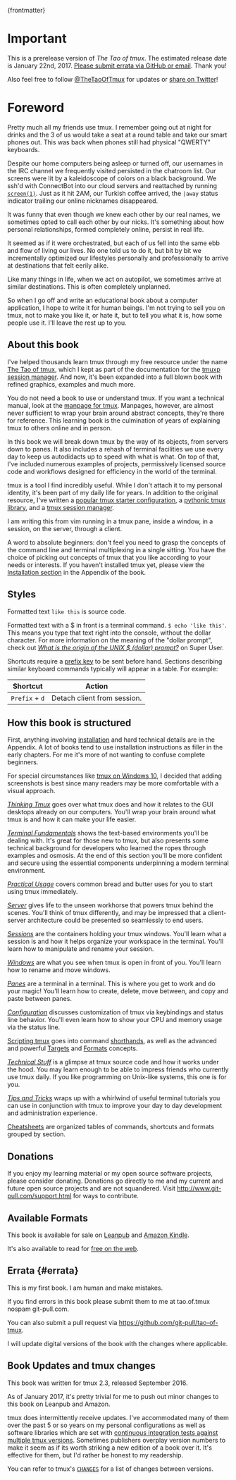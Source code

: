 
{frontmatter}

# Important

This is a prerelease version of *The Tao of tmux*. The estimated release date is
January 22nd, 2017. [Please submit errata via GitHub or email](#errata). Thank
you!

Also feel free to follow [@TheTaoOfTmux](https://twitter.com/TheTaoOfTmux) for
updates or [share on Twitter](https://twitter.com/intent/tweet?text=I%27m%20reading%20the%20prerelease%20of%20The%20Tao%20of%20tmux%20online%20at&url=https://leanpub.com/the-tao-of-tmux/read&hashtags=tmux&via=TheTaoOfTmux)!

# Foreword 

Pretty much all my friends use tmux. I remember going out at night
for drinks and the 3 of us would take a seat at a round table and take our smart
phones out. This was back when phones still had physical "QWERTY" keyboards.

Despite our home computers being asleep or turned off, our usernames in the IRC channel we frequently visited
persisted in the chatroom list. Our screens were lit by a kaleidoscope of colors
on a black background. We ssh'd with ConnectBot into our cloud servers and
reattached by running [`screen(1)`](https://en.wikipedia.org/wiki/GNU_Screen). Just as it
hit 2AM, our Turkish coffee arrived, the `|away` status indicator trailing our online nicknames disappeared.

It was funny that even though we knew each other by our real names, we sometimes opted to
call each other by our nicks. It's something about how personal
relationships, formed completely online, persist in real life.

It seemed as if it were orchestrated, but each of us fell into the same ebb and
flow of living our lives. No one told us to do it, but bit by bit we
incrementally optimized our lifestyles personally and professionally to arrive
at destinations that felt eerily alike.

Like many things in life, when we act on autopilot, we sometimes arrive at
similar destinations. This is often completely unplanned.

So when I go off and write an educational book about a computer application, I hope
to write it for human beings. I'm not trying to sell you on tmux, not to make you like
it, or hate it, but to tell you what it is, how some people use it. I'll leave the rest
up to you.

## About this book

I've helped thousands learn tmux through my free resource under the name
[The Tao of tmux](https://tmuxp.git-pull.com/en/latest/about_tmux.html), which I
kept as part of the documentation for the [tmuxp session manager](https://github.com/tony/tmuxp).
And now, it's been expanded into a full blown book with refined graphics,
examples and much more.

You do not need a book to use or understand tmux. If you want a technical
manual, look at the [manpage for tmux](http://man.openbsd.org/OpenBSD-current/man1/tmux.1).
Manpages, however, are almost never sufficient to wrap your brain around
abstract concepts, they're there for reference. This learning book is the
culmination of years of explaining tmux to others online and in person.

In this book we will break down tmux by the way of its objects, from servers
down to panes. It also includes a rehash of terminal facilities we use every day
to keep us autodidacts up to speed with what is what. On top of that, I've
included numerous examples of projects, permissively licensed source code and
workflows designed for efficiency in the world of the terminal.

tmux is a tool I find incredibly useful. While I don't attach it to my personal
identity, it's been part of my daily life for years. In addition to the original
resource, I've written a [popular tmux starter configuration](https://github.com/tony/tmux-config),
a [pythonic tmux library](https://github.com/tony/libtmux), and a
[tmux session manager](https://github.com/tony/tmuxp).

I am writing this from vim running in a tmux pane, inside a window, in a session, on
the server, through a client.

A word to absolute beginners: don't feel you need to grasp the concepts
of the command line and terminal multiplexing in a single sitting. You have the
choice of picking out concepts of tmux that you like according to your
needs or interests. If you haven't installed tmux yet, please view the
[Installation section](#appendix-installation) in the Appendix of the book.

## Styles

Formatted text `like this` is source code.

Formatted text with a $ in front is a terminal command. `$ echo 'like this'`.
This means you type that text right into the console, without the
dollar character. For more information on the meaning of the "dollar prompt", check out
[*What is the origin of the UNIX $ (dollar)
prompt?*](https://superuser.com/questions/57575/what-is-the-origin-of-the-unix-dollar-prompt)
on Super User.

Shortcuts require a [prefix key](#prefix-key) to be sent before hand. Sections
describing similar keyboard commands typically will appear in a table. For
example:

| Shortcut         | Action                                             |
|------------------|----------------------------------------------------|
|`Prefix` + `d`    | Detach client from session.                        |

## How this book is structured

First, anything involving [installation](http://man.openbsd.org/OpenBSD-current/man1/tmux.1)
and hard technical details are in the Appendix. A lot of books tend to use
installation instructions as filler in the early chapters. For me it's more of
not wanting to confuse complete beginners.

For special circumstances like [tmux on Windows 10](#appendix-windows-bash), I
decided that adding screenshots is best since many readers may be more
comfortable with a visual approach.

[*Thinking Tmux*](#thinking-tmux) goes over what
tmux does and how it relates to the GUI desktops already on our
computers.  You'll wrap your brain around what tmux is and how it can
make your life easier.

[*Terminal Fundamentals*](#terminal-fundamentals) shows the text-based
environments you'll be dealing with. It's
great for those new to tmux, but also presents some technical background for
developers who learned the ropes through examples and osmosis. At the end of this
section you'll be more confident and secure using the essential components underpinning
a modern terminal environment.

[*Practical Usage*](#practical-usage) covers common bread and
butter uses for you to start using tmux immediately.

[*Server*](#server) gives life to the unseen workhorse that powers tmux behind
the scenes. You'll think of tmux differently, and may be impressed that
a client-server architecture could be presented so seamlessly to end users.

[*Sessions*](#sessions) are the containers holding your tmux
windows. You'll learn what a session is and how it helps organize your
workspace in the terminal. You'll learn how to manipulate and rename your
session.

[*Windows*](#windows) are what you see when tmux is open in front of you.
You'll learn how to rename and move windows. 

[*Panes*](#panes) are a terminal in a terminal. This is where you get to work and
do your magic! You'll learn how to create, delete, move between, and
copy and paste between panes.

[*Configuration*](#config) discusses customization of tmux via keybindings and
status line behavior. You'll even learn how to show your CPU and
memory usage via the status line.

[Scripting tmux](#scripting-tmux) goes into command [shorthands](#shorthands),
as well as the advanced and powerful [Targets](#targets) and [Formats](#formats)
concepts.

[*Technical Stuff*](#technical-stuff) is a glimpse at tmux source code and how it
works under the hood. You may learn enough to be able to impress friends who
currently use tmux daily. If you like programming on Unix-like systems, this
one is for you.

[*Tips and Tricks*](#tips-and-tricks) wraps up with a whirlwind of useful
terminal tutorials you can use in conjunction with tmux to improve your day to
day development and administration experience.

[Cheatsheets](#appendix-cheatsheets) are organized tables of commands, shortcuts
and formats grouped by section.

## Donations

If you enjoy my learning material or my open source software projects, please
consider donating. Donations go directly to me and my current and future open source
projects and are not squandered. Visit <http://www.git-pull.com/support.html>
for ways to contribute.

## Available Formats

This book is available for sale on [Leanpub](https://leanpub.com/the-tao-of-tmux) and [Amazon Kindle](http://amzn.to/2gPfRhC).

It's also available to read for [free on the web](https://leanpub.com/the-tao-of-tmux/read).

## Errata {#errata}

This is my first book. I am human and make mistakes.

If you find errors in this book please submit them to me at tao.of.tmux <AT>
nospam git-pull.com.

You can also submit a pull request via <https://github.com/git-pull/tao-of-tmux>.

I will update digital versions of the book with the changes where applicable.

## Book Updates and tmux changes

This book was written for tmux 2.3, released September 2016.

As of January 2017, it's pretty trivial for me to push out minor changes to
this book on Leanpub and Amazon.

tmux does intermittently receive updates. I've accommodated many of them over
the past 5 or so years on my personal configurations as well as software
libraries which are set with [continuous integration tests against multiple tmux
versions](https://github.com/tony/libtmux/blob/master/.travis.yml). Sometimes
publishers overplay version numbers to make it seem as if its worth striking a
new edition of a book over it. It's effective for them, but I'd rather be honest
to my readership.

You can refer to tmux's [`CHANGES`](https://github.com/tmux/tmux/blob/master/CHANGES)
for a list of changes between versions.

